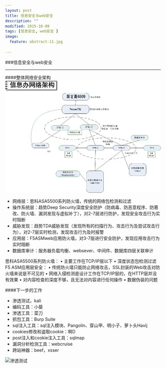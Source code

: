 ```yaml
---
layout: post
title: 信息安全与web安全
description: ""
modified: 2015-10-09
tags: [信息安全, web安全 ]
image:
  feature: abstract-11.jpg

---
```


###信息安全与web安全
- - -


####整体网络安全架构
![网络安全架构](/images/网络架构.jpg)

* 网络层：思科ASA5500系列防火墙，传统的网络包检测和过滤
* 操作系统层：趋势Deep Security深度安全防护（防病毒、防恶意程序、防篡改、防火墙、漏洞发现与虚拟补丁），对2-7层进行防护，发现安全攻击行为实时阻断
* 威胁发现：趋势TDA威胁发现（发现所有的扫描行为、攻击行为及尝试攻击行为），对2-7层实时检测，发现攻击行为及时报警
* 应用层：F5ASMweb应用防火墙，对3-7层进行安全防护，发现应用攻击行为实时阻断
* 数据库审计：服务器负载均衡、websever、中间件、数据库四层关联审计

思科ASA5500系列防火墙：
• 主要工作在TCP/IP层以下
• 深度状态包检测过滤
F5 ASM应用层安全：
• 传统防火墙只能防止网络攻击，SSL封装的Web攻击对防火墙来说是不可见的
• 网络入侵检测是设计工作在TCP/IP层的，在HTTP层并没有效果
• 对内容检查的深度不够，且无法对内容进行任何操作
• 数据伪装的问题


####下一步的工作
* 渗透测试，kali
* 编码工具：小葵
* 渗透工具：菜刀
* 抓包工具：Burp Suite
* sql注入工具：sql注入模块、Pangolin、穿山甲、明小子、萝卜头Havij
* cookies修改和盗取cookie：啊D
* post注入和cookie注入工具：sqlmap
* 漏洞分析检测工具：webcruise
* 跨站神器：beef，xsser

![渗透测试](/images/渗透测试.bmp)
